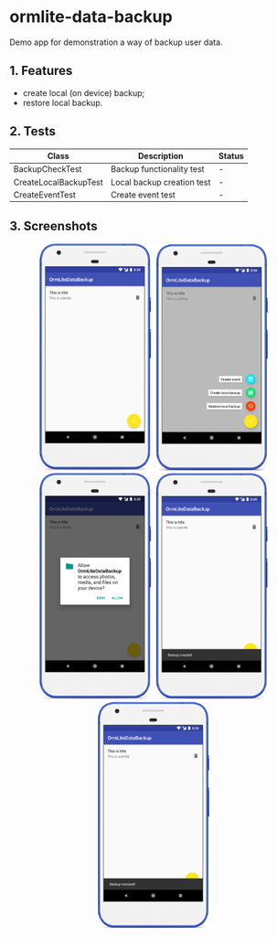 # ormlite-data-backup

Demo app for demonstration a way of backup user data.

## 1. Features

- create local (on device) backup;
- restore local backup.

## 2. Tests

| Class | Description | Status |
| --- | --- | --- |
| BackupCheckTest | Backup functionality test | - |
| CreateLocalBackupTest | Local backup creation test | - |
| CreateEventTest | Create event test | - |


## 3. Screenshots

<p align="center">
  <img src="media/screenshot_01.png" width="200" />
  <img src="media/screenshot_02.png" width="200" />
  <img src="media/screenshot_03.png" width="200" />
  <img src="media/screenshot_04.png" width="200" />
  <img src="media/screenshot_05.png" width="200" />
</p>
